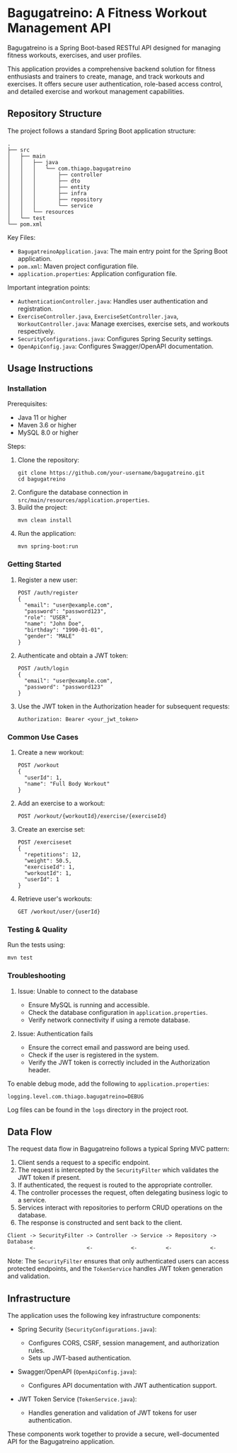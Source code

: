 # Bagugatreino: A Fitness Workout Management API

Bagugatreino is a Spring Boot-based RESTful API designed for managing fitness workouts, exercises, and user profiles.

This application provides a comprehensive backend solution for fitness enthusiasts and trainers to create, manage, and track workouts and exercises. It offers secure user authentication, role-based access control, and detailed exercise and workout management capabilities.

## Repository Structure

The project follows a standard Spring Boot application structure:

```
.
├── src
│   ├── main
│   │   ├── java
│   │   │   └── com.thiago.bagugatreino
│   │   │       ├── controller
│   │   │       ├── dto
│   │   │       ├── entity
│   │   │       ├── infra
│   │   │       ├── repository
│   │   │       └── service
│   │   └── resources
│   └── test
└── pom.xml
```

Key Files:
- `BagugatreinoApplication.java`: The main entry point for the Spring Boot application.
- `pom.xml`: Maven project configuration file.
- `application.properties`: Application configuration file.

Important integration points:
- `AuthenticationController.java`: Handles user authentication and registration.
- `ExerciseController.java`, `ExerciseSetController.java`, `WorkoutController.java`: Manage exercises, exercise sets, and workouts respectively.
- `SecurityConfigurations.java`: Configures Spring Security settings.
- `OpenApiConfig.java`: Configures Swagger/OpenAPI documentation.

## Usage Instructions

### Installation

Prerequisites:
- Java 11 or higher
- Maven 3.6 or higher
- MySQL 8.0 or higher

Steps:
1. Clone the repository:
   ```
   git clone https://github.com/your-username/bagugatreino.git
   cd bagugatreino
   ```
2. Configure the database connection in `src/main/resources/application.properties`.
3. Build the project:
   ```
   mvn clean install
   ```
4. Run the application:
   ```
   mvn spring-boot:run
   ```

### Getting Started

1. Register a new user:
   ```
   POST /auth/register
   {
     "email": "user@example.com",
     "password": "password123",
     "role": "USER",
     "name": "John Doe",
     "birthday": "1990-01-01",
     "gender": "MALE"
   }
   ```

2. Authenticate and obtain a JWT token:
   ```
   POST /auth/login
   {
     "email": "user@example.com",
     "password": "password123"
   }
   ```

3. Use the JWT token in the Authorization header for subsequent requests:
   ```
   Authorization: Bearer <your_jwt_token>
   ```

### Common Use Cases

1. Create a new workout:
   ```
   POST /workout
   {
     "userId": 1,
     "name": "Full Body Workout"
   }
   ```

2. Add an exercise to a workout:
   ```
   POST /workout/{workoutId}/exercise/{exerciseId}
   ```

3. Create an exercise set:
   ```
   POST /exerciseset
   {
     "repetitions": 12,
     "weight": 50.5,
     "exerciseId": 1,
     "workoutId": 1,
     "userId": 1
   }
   ```

4. Retrieve user's workouts:
   ```
   GET /workout/user/{userId}
   ```

### Testing & Quality

Run the tests using:
```
mvn test
```

### Troubleshooting

1. Issue: Unable to connect to the database
   - Ensure MySQL is running and accessible.
   - Check the database configuration in `application.properties`.
   - Verify network connectivity if using a remote database.

2. Issue: Authentication fails
   - Ensure the correct email and password are being used.
   - Check if the user is registered in the system.
   - Verify the JWT token is correctly included in the Authorization header.

To enable debug mode, add the following to `application.properties`:
```
logging.level.com.thiago.bagugatreino=DEBUG
```

Log files can be found in the `logs` directory in the project root.

## Data Flow

The request data flow in Bagugatreino follows a typical Spring MVC pattern:

1. Client sends a request to a specific endpoint.
2. The request is intercepted by the `SecurityFilter` which validates the JWT token if present.
3. If authenticated, the request is routed to the appropriate controller.
4. The controller processes the request, often delegating business logic to a service.
5. Services interact with repositories to perform CRUD operations on the database.
6. The response is constructed and sent back to the client.

```
Client -> SecurityFilter -> Controller -> Service -> Repository -> Database
       <-                <-            <-         <-            <-
```

Note: The `SecurityFilter` ensures that only authenticated users can access protected endpoints, and the `TokenService` handles JWT token generation and validation.

## Infrastructure

The application uses the following key infrastructure components:

- Spring Security (`SecurityConfigurations.java`):
  - Configures CORS, CSRF, session management, and authorization rules.
  - Sets up JWT-based authentication.

- Swagger/OpenAPI (`OpenApiConfig.java`):
  - Configures API documentation with JWT authentication support.

- JWT Token Service (`TokenService.java`):
  - Handles generation and validation of JWT tokens for user authentication.

These components work together to provide a secure, well-documented API for the Bagugatreino application.